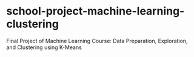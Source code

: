 # school-project-machine-learning-clustering
Final Project of Machine Learning Course: Data Preparation, Exploration, and Clustering using K-Means
